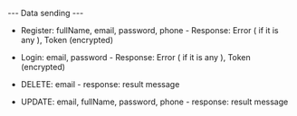 --- Data sending ---
- Register:
   fullName,
   email,
   password,
   phone - Response: Error ( if it is any ), Token (encrypted)
- Login: 
   email,
   password - Response: Error ( if it is any ), Token (encrypted)
   
- DELETE: email - response: result message
- UPDATE: email, fullName, password, phone - response: result message
